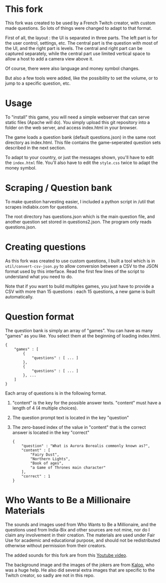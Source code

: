 # This fork

This fork was created to be used by a French Twitch creator, with custom made questions. So lots of things were changed to adapt to that format.

First of all, the layout : the UI is separated in three parts. The left part is for the user control, settings, etc. The central part is the question with most of the UI, and the right part is levels. The central and right part can be captured separately, while the central part use limited vertical space to allow a host to add a camera view above it.

Of course, there were also language and money symbol changes.

But also a few tools were added, like the possibility to set the volume, or to jump to a specific question, etc.

# Usage

To "install" this game, you will need a simple webserver that can serve static files (Apache will do). You simply upload this git repository into a folder on the web server, and access index.html in your browser.


The game loads a question bank (default questions.json) in the same root directory as index.html. This file contains the game-seperated question sets described in the next section.

To adapt to your country, or just the messages shown, you'll have to edit the `index.html` file. You'll also have to edit the `style.css` twice to adapt the money symbol.

# Scraping / Question bank

To make question harvesting easier, I included a python script in /util that scrapes indiabix.com for questions.

The root directory has questions.json which is the main question file, and another question set stored in questions2.json. The program only reads questions.json.

# Creating questions

As this fork was created to use custom questions, I built a tool which is in `util/convert-csv-json.py` to allow conversion between a CSV to the JSON format used by this interface. Read the first few lines of the script to understand what you need to do.

Note that if you want to build multiples games, you just have to provide a CSV with more than 15 questions : each 15 questions, a new game is built automatically.

# Question format

The question bank is simply an array of "games". You can have as many "games" as you like. You select them at the beginning of loading index.html.

	{
		"games" : [
			{
				"questions" : [ ... ]
			},
			{
				"questions" : [ ... ]
			}, ...
		]
	}

Each array of questions is in the following format.

1.	"content" is the key for the possible answer texts. "content" must have a length of 4 (4 multiple choices).
2.	The question prompt text is located in the key "question"
3.	The zero-based index of the value in "content" that is the correct answer is located in the key "correct"



	    {
	        "question" : "What is Aurora Borealis commonly known as?",
	        "content" : [
	            "Fairy Dust",
	            "Northern Lights",
	            "Book of ages",
	            "a Game of Thrones main character"
	        ],
	        "correct" : 1
	    }


# Who Wants to Be a Millionaire Materials

The sounds and images used from Who Wants to Be a Millionaire, and the questions used from India-Bix and other sources are not mine, nor do I claim any involvement in their creation. The materials are used under Fair Use for academic and educational purpose, and should not be redistributed otherwise without permission from their creators.

The added sounds for this fork are from this [Youtube video](https://www.youtube.com/watch?v=MForOVuA6hs).

The background image and the images of the jokers are from [Kaloo](http://www.pascallamarque.com), who was a huge help. He also did several extra images that are specific to the Twitch creator, so sadly are not in this repo.

